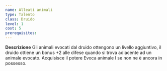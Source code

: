 ```yaml
---
name: Alleati animali
type: Talento
class: Druido
level: 1
cost: 5
prerequisites: 
---
```


**Descrizione**
Gli animali evocati dal druido ottengono un livello aggiuntivo, il druido
ottiene un bonus +2 alle difese quando si trova adiacente ad un animale evocato.
Acquisisce il potere Evoca animale I se non ne è ancora in possesso.